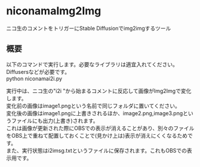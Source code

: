 # niconamaImg2Img
ニコ生のコメントをトリガーにStable Diffusionでimg2imgするツール


## 概要
以下のコマンドで実行します。必要なライブラリは適宜入れてください。Diffusersなどが必要です。  
python niconamai2i.py  
  
  
実行中は、ニコ生の"i2i "から始まるコメントに反応して画像がImg2Imgで変化します。  
変化前の画像はimage1.pngという名前で同じフォルダに置いてください。  
変化後の画像はimage1.pngに上書きされるほか、image2.png,image3.pngというファイルにも出力(上書き)されます。  
これは画像が更新された際にOBSでの表示が消えることがあり、別々のファイルをOBS上で重ねて配置しておくことで(見かけ上は)表示が消えにくくなるためです。  
また、実行状態はi2imsg.txtというファイルに保存されます。これもOBSでの表示用です。  
